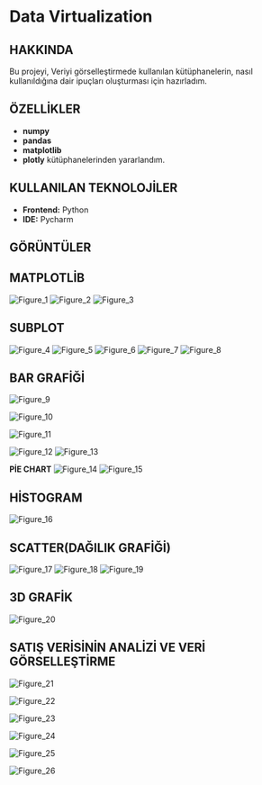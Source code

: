 # Data Virtualization


## HAKKINDA
 Bu projeyi, Veriyi görselleştirmede kullanılan kütüphanelerin, nasıl kullanıldığına dair ipuçları oluşturması için hazırladım.

## ÖZELLİKLER
 - **numpy**
 - **pandas**
 - **matplotlib**
 - **plotly**
    kütüphanelerinden yararlandım.

## KULLANILAN TEKNOLOJİLER
 - **Frontend:** Python
 - **IDE:** Pycharm

## GÖRÜNTÜLER

 ## MATPLOTLİB
![Figure_1](https://github.com/user-attachments/assets/4dbd3885-8eae-4073-81e2-09342bea4c2d)
![Figure_2](https://github.com/user-attachments/assets/20236b82-562d-47ba-8dc2-80b2cd2025bc)
![Figure_3](https://github.com/user-attachments/assets/c1d52bf9-0f9d-427a-8f1a-17fc73144c43)

  ## SUBPLOT
![Figure_4](https://github.com/user-attachments/assets/f07e25f5-b560-4fd4-88be-de318404b676)
![Figure_5](https://github.com/user-attachments/assets/d245da80-7ba2-40df-ac1e-c801ab9fdc22)
![Figure_6](https://github.com/user-attachments/assets/84cc9c1b-be16-47c0-bfe7-6de1128c27fe)
![Figure_7](https://github.com/user-attachments/assets/6060472b-5602-4702-bb8f-d1e1d8cd59a8)
![Figure_8](https://github.com/user-attachments/assets/0bb04daf-2bc9-4ff3-a0cf-73d71a460a36)

  ## BAR GRAFİĞİ
![Figure_9](https://github.com/user-attachments/assets/624a4fa4-6bf4-4b45-8662-6f6deb98dc08)

![Figure_10](https://github.com/user-attachments/assets/46801df9-1a9c-432e-aaf9-a24722735694)


![Figure_11](https://github.com/user-attachments/assets/e431f1cf-089d-441c-a645-5ce683d99a16)



![Figure_12](https://github.com/user-attachments/assets/6fe8a375-a504-41ec-b8af-61916575fcbc)
![Figure_13](https://github.com/user-attachments/assets/a66af697-e457-493b-8ac2-de3a08e59ddb)


  **PİE CHART**
![Figure_14](https://github.com/user-attachments/assets/c1401693-ff63-4aca-813b-a3425595e492)
![Figure_15](https://github.com/user-attachments/assets/3d1fa57a-4494-4c2a-967e-a66e4af32502)


 ## HİSTOGRAM
![Figure_16](https://github.com/user-attachments/assets/65925f76-476b-435b-b440-37a7dff52534)


  ## SCATTER(DAĞILIK GRAFİĞİ)
![Figure_17](https://github.com/user-attachments/assets/884f9fee-323d-4310-a441-76a8be3fd0f1)
![Figure_18](https://github.com/user-attachments/assets/437f1b08-d12c-46d5-8df3-5bfea4cb31f3)
![Figure_19](https://github.com/user-attachments/assets/6269b369-85c9-49ad-b313-68192b6dceb8)


  ## 3D GRAFİK
![Figure_20](https://github.com/user-attachments/assets/7f146b49-ff11-44f4-9dad-1d71d439673e)

   ## SATIŞ VERİSİNİN ANALİZİ VE VERİ GÖRSELLEŞTİRME
![Figure_21](https://github.com/user-attachments/assets/f0f47106-8289-438a-87e7-f71868f322b8)

![Figure_22](https://github.com/user-attachments/assets/f4c82989-217f-4c9b-9ba3-cce310249630)


![Figure_23](https://github.com/user-attachments/assets/2a32ec50-76ca-457f-8c9f-3a520394f404)

![Figure_24](https://github.com/user-attachments/assets/e4851af5-2ac4-462f-a48a-e18706a75a17)


![Figure_25](https://github.com/user-attachments/assets/19240caa-fcdc-4c6c-985f-904aefb5516d)


![Figure_26](https://github.com/user-attachments/assets/46990ce9-5ec5-4b01-a4be-31b7cf6e82f0)



























